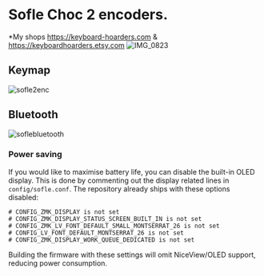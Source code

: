 # Sofle Choc 2 encoders. 
*My shops https://keyboard-hoarders.com & https://keyboardhoarders.etsy.com
![IMG_0823](https://github.com/user-attachments/assets/2ea9dfec-71c9-428f-aef8-a898e3273b3d)


## Keymap
![sofle2enc](https://github.com/user-attachments/assets/97862878-3886-4d13-90c4-bc0ee6767be2)


## Bluetooth
![soflebluetooth](https://github.com/user-attachments/assets/6c6c1d46-74e9-4e91-8191-667fd3f0ec6d)

### Power saving
If you would like to maximise battery life, you can disable the built-in OLED
display. This is done by commenting out the display related lines in
`config/sofle.conf`. The repository already ships with these options disabled:

```
# CONFIG_ZMK_DISPLAY is not set
# CONFIG_ZMK_DISPLAY_STATUS_SCREEN_BUILT_IN is not set
# CONFIG_ZMK_LV_FONT_DEFAULT_SMALL_MONTSERRAT_26 is not set
# CONFIG_LV_FONT_DEFAULT_MONTSERRAT_26 is not set
# CONFIG_ZMK_DISPLAY_WORK_QUEUE_DEDICATED is not set
```

Building the firmware with these settings will omit NiceView/OLED support,
reducing power consumption.
